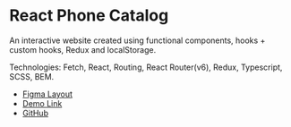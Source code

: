 # React Phone Catalog

An interactive website created using functional components, hooks + custom hooks, Redux and localStorage.

Technologies: Fetch, React, Routing, React Router(v6), Redux, Typescript, SCSS, BEM.

- [Figma Layout](https://www.figma.com/file/uEetgWenSRxk9jgiym6Yzp/Phone-catalog-redesign?type=design&node-id=1-2&t=EYrh7LKZvhVRJOUo-0)
- [Demo Link](https://oleksusov.github.io/react_catalog/)
- [GitHub](https://github.com/oleksusov/react_catalog/tree/develop)
